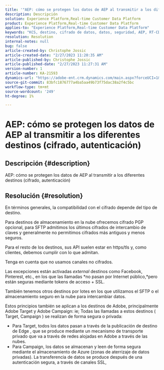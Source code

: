 ```yaml
---
title: '"AEP: cómo se protegen los datos de AEP al transmitir a los diferentes destinos (cifrado, autenticación)'
description: Descripción
solution: Experience Platform,Real-time Customer Data Platform
product: Experience Platform,Real-time Customer Data Platform
applies-to: "Experience Platform,Real-time Customer Data Platform"
keywords: "KCS, destino, cifrado de datos, datos, seguridad, AEP, RT-CDP, Adobe, Target, Campaign"
resolution: Resolution
internal-notes: null
bug: false
article-created-by: Christophe Jossic
article-created-date: "2/27/2023 11:20:35 AM"
article-published-by: Christophe Jossic
article-published-date: "2/27/2023 11:27:31 AM"
version-number: 1
article-number: KA-21593
dynamics-url: "https://adobe-ent.crm.dynamics.com/main.aspx?forceUCI=1&pagetype=entityrecord&etn=knowledgearticle&id=070e31be-90b6-ed11-83fe-6045bd006a22"
source-git-commit: 83bfc1876777a4ba5aa49b73f75dac38a2f4c5bc
workflow-type: tm+mt
source-wordcount: '249'
ht-degree: 1%

---
```


# AEP: cómo se protegen los datos de AEP al transmitir a los diferentes destinos (cifrado, autenticación)

## Descripción {#description}

AEP: cómo se protegen los datos de AEP al transmitir a los diferentes destinos (cifrado, autenticación)

## Resolución {#resolution}


En términos generales, la compatibilidad con el cifrado depende del tipo de destino.

Para destinos de almacenamiento en la nube ofrecemos cifrado PGP opcional, para SFTP admitimos los últimos cifrados de intercambio de claves y generalmente no permitimos cifrados más antiguos y menos seguros.

Para el resto de los destinos, sus API suelen estar en https/tls y, como clientes, debemos cumplir con lo que admitan.

Tenga en cuenta que no usamos canales no cifrados.

Las excepciones están activadas *external* destinos como Facebook, Pinterest, etc., en los que las llamadas *no pasan por Internet público,*pero están seguras mediante tokens de acceso + SSL.

También tenemos otros destinos por lotes en los que utilizamos el SFTP o el almacenamiento seguro en la nube para intercambiar datos.



Estos principios también se aplican a los destinos de Adobe, principalmente Adobe Target y Adobe Campaign: ie; Todas las llamadas a estos destinos ( Target, Campaign ) se realizan de forma segura o privada:

- Para Target, todos los datos pasan a través de la publicación de destino de Edge , que se produce mediante un mecanismo de transporte privado que va a través de redes alojadas en Adobe a través de las nubes.
- Para Campaign, los datos se almacenan y leen de forma segura mediante el almacenamiento de Azure (zonas de aterrizaje de datos privadas). La transferencia de datos se produce después de una autenticación segura, a través de canales SSL,



